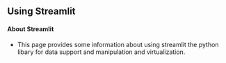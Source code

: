 ## Using Streamlit 
#### About Streamlit 
- This page provides some information about using streamlit the python libary for data support and manipulation and virtualization. 
